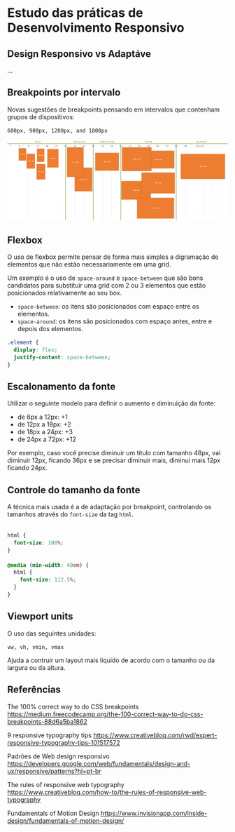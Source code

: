 
# Estudo das práticas de Desenvolvimento Responsivo

## Design Responsivo vs Adaptáve

...

## Breakpoints por intervalo

Novas sugestões de breakpoints pensando em intervalos que contenham grupos de dispositivos:

```
600px, 900px, 1200px, and 1800px
```

![Breakpoints](./breakpoints.png)

## Flexbox

O uso de flexbox permite pensar de forma mais simples a digramação de elementos que não estão necessariamente em uma grid.

Um exemplo é o uso de `space-around` e `space-between` que são bons candidatos para substituir uma grid com 2 ou 3 elementos que estão posicionados relativamente ao seu box.

- `space-between`: os itens são posicionados com espaço entre os elementos.
- `space-around`: os itens são posicionados com espaço antes, entre e depois dos elementos.

```css
.element {
  display: flex;
  justify-content: space-between;
}
```

## Escalonamento da fonte

Utilizar o seguinte modelo para definir o aumento e diminuição da fonte:

  - de 6px a 12px: +1
  - de 12px a 18px: +2
  - de 18px a 24px: +3
  - de 24px a 72px: +12

Por exemplo, caso você precise diminuir um titulo com tamanho 48px, vai diminuir 12px, ficando 36px e se precisar diminuir mais, diminui mais 12px ficando 24px.

## Controle do tamanho da fonte

A técnica mais usada é a de adaptação por breakpoint, controlando os tamanhos através do `font-size` da tag `html`.

```scss

html {
  font-size: 100%;
}

@media (min-width: 40em) {
  html {
    font-size: 112.5%;
  }
}
```

## Viewport units

O uso das seguintes unidades:

```
vw, vh, vmin, vmax
```

Ajuda a contruir um layout mais liquido de acordo com o tamanho ou da largura ou da altura.

## Referências

The 100% correct way to do CSS breakpoints
https://medium.freecodecamp.org/the-100-correct-way-to-do-css-breakpoints-88d6a5ba1862

9 responsive typography tips
https://www.creativebloq.com/rwd/expert-responsive-typography-tips-101517572

Padrões de Web design responsivo
https://developers.google.com/web/fundamentals/design-and-ux/responsive/patterns?hl=pt-br

The rules of responsive web typography 
https://www.creativebloq.com/how-to/the-rules-of-responsive-web-typography

Fundamentals of Motion Design
https://www.invisionapp.com/inside-design/fundamentals-of-motion-design/
